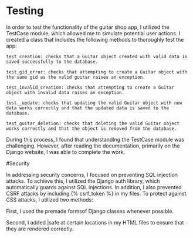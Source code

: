 # Testing

In order to test the functionality of the guitar shop app, I utilized the TestCase module, which allowed me to simulate potential user actions. I created a class that includes the following methods to thoroughly test the app:

    test_creation: checks that a Guitar object created with valid data is saved successfully to the database.

    test_gid_error: checks that attempting to create a Guitar object with the same gid as the valid guitar raises an exception.

    test_invalid_creation: checks that attempting to create a Guitar object with invalid data raises an exception.

    test__update: checks that updating the valid Guitar object with new data works correctly and that the updated data is saved to the database.

    test_guitar_deletion: checks that deleting the valid Guitar object works correctly and that the object is removed from the database.

During this process, I found that understanding the TestCase module was challenging. However, after reading the documentation, primarily on the Django website, I was able to complete the work.

#Security

In addressing security concerns, I focused on preventing SQL injection attacks. To achieve this, I utilized the Django auth library, which automatically guards against SQL injections. In addition, I also prevented CSRF attacks by including {% csrf_token %} in my files. To protect against CSS attacks, I utilized two methods:

First, I used the premade formsof Django classes whenever possible.

Second, I added |safe at certain locations in my HTML files to ensure that they are rendered correctly.
